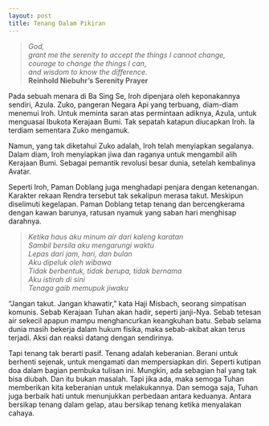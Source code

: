 ```yaml
---
layout: post
title: Tenang Dalam Pikiran
---
```


> _God,  
> grant me the serenity to accept the things I cannot change,  
> courage to change the things I can,  
> and wisdom to know the difference._  
**Reinhold Niebuhr’s Serenity Prayer**

Pada sebuah menara di Ba Sing Se, Iroh dipenjara oleh keponakannya sendiri, Azula. Zuko, pangeran Negara Api yang terbuang, diam-diam menemui Iroh. Untuk meminta saran atas permintaan adiknya, Azula, untuk menguasai Ibukota Kerajaan Bumi. Tak sepatah katapun diucapkan Iroh. Ia terdiam sementara Zuko mengamuk.

Namun, yang tak diketahui Zuko adalah, Iroh telah menyiapkan segalanya. Dalam diam, Iroh menyiapkan jiwa dan raganya untuk mengambil alih Kerajaan Bumi. Sebagai pemantik revolusi besar dunia, setelah kembalinya Avatar.

Seperti Iroh, Paman Doblang juga menghadapi penjara dengan ketenangan. Karakter rekaan Rendra tersebut tak sekalipun merasa takut. Meskipun diselimuti kegelapan. Paman Doblang tetap tenang dan bercengkerama dengan kawan barunya, ratusan nyamuk yang saban hari menghisap darahnya.

> _Ketika haus aku minum air dari kaleng karatan  
Sambil bersila aku mengarungi waktu  
Lepas dari jam, hari, dan bulan  
Aku dipeluk oleh wibawa  
Tidak berbentuk, tidak berupa, tidak bernama  
Aku istirah di sini  
Tenaga gaib memupuk jiwaku_  

“Jangan takut. Jangan khawatir,” kata Haji Misbach, seorang simpatisan komunis. Sebab Kerajaan Tuhan akan hadir, seperti janji-Nya. Sebab tetesan air sekecil apapun mampu menghancurkan keangkuhan batu.
Sebab selama dunia masih bekerja dalam hukum fisika, maka sebab-akibat akan terus terjadi. Aksi dan reaksi datang dengan sendirinya.

Tapi tenang tak berarti pasif. Tenang adalah keberanian. Berani untuk berhenti sejenak, untuk mengamati dan mempersiapkan diri. Seperti kutipan doa dalam bagian pembuka tulisan ini. Mungkin, ada sebagian hal yang tak bisa diubah. Dan itu bukan masalah. Tapi jika ada, maka semoga Tuhan memberikan kita keberanian untuk melakukannya. Dan semoga saja, Tuhan juga berbaik hati untuk menunjukkan perbedaan antara keduanya. Antara bersikap tenang dalam gelap, atau bersikap tenang ketika menyalakan cahaya.
